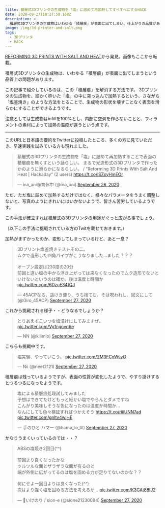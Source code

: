 ```yaml
---
title: 積層式3Dプリンタの生成物を「塩」に詰めて再加熱してすべすべにするHACK
date: 2020-09-27T10:27:50.168Z
description: >-
  積層式3Dプリンタの生成物はいわゆる「積層痕」が表面に出てしまい、仕上がりの品質があまりよくありません。この問題を解消するために「塩」を使う方法があるようです。
image: /img/3d-printer-and-salt.png
tags:
  - 3Dプリンタ
  - HACK
---
```

[REFORMING 3D PRINTS WITH SALT AND HEAT](https://hackaday.com/2020/09/23/reforming-3d-prints-with-salt-and-heat/)から発見。画像もここから転載。

積層式3Dプリンタの生成物は、いわゆる「積層痕」が表面に出てしまうという品質上の問題があります。

この記事で紹介しているのは、この「積層痕」を解消する方法です。
3Dプリンタの生成物を、細かく砕いた「塩」の中に突っ込んで加熱するという、さながら「塩釜焼き」のような方法をとることで、生成物の形状を壊すことなく表面を滑らかにすることができるようです。

注意としては生成物はinfillを100%とし、内部に空洞を作らないことと、フィラメントの素材によって加熱の温度が違うという点です。

---
このURLと日本語の要約をTwitterに投稿したところ、多くの方に見ていただき、早速実践を試みている方も現れました。

<blockquote class="twitter-tweet"><p lang="ja" dir="ltr">積層式の3Dプリンタの生成物を「塩」に詰めて再加熱することで表面の積層痕を無くすという話らしい。 まるで光造形式の3Dプリンタで作ったかのように滑らかになるらしい。 / “Reforming 3D Prints With Salt And Heat | Hackaday” (2 users) <a href="https://t.co/lSZxyHmEOr">https://t.co/lSZxyHmEOr</a></p>&mdash; ina_ani@育休中 (@ina_ani) <a href="https://twitter.com/ina_ani/status/1309651680607178752?ref_src=twsrc%5Etfw">September 26, 2020</a></blockquote> <script async src="https://platform.twitter.com/widgets.js" charset="utf-8"></script>

ただ、ただ塩に詰めて加熱するだけではなく、様々なパラメータをうまく調整しないと、写真のようにきれいにはいかないようで、皆さん苦労しているようです。

この手法が確立すれば積層式の3Dプリンタの用途がぐっと広がる事でしょう。


（以下この手法に挑戦されている方のTwitを載せておきます。）

加熱がまずかったのか、変形してしまっているけど、あと一息？

<blockquote class="twitter-tweet"><p lang="ja" dir="ltr">3Dプリント塩釜焼きテストその二。<br>ムクで造形した四角パイプがこうなりました…ました？？？<br><br>オーブン設定は230度の20分<br>前回と違い塩の中から浮き上がっては来なくなったのでムク造形でないといけないというのは確か。後は温度と時間か <a href="https://t.co/6DzuE34tQJ">pic.twitter.com/6DzuE34tQJ</a></p>&mdash; 45ACPなる、遥けき便り、うち捨てむ、そは呪われし、回文にして (@Giro_45ACP) <a href="https://twitter.com/Giro_45ACP/status/1310143345096761344?ref_src=twsrc%5Etfw">September 27, 2020</a></blockquote> <script async src="https://platform.twitter.com/widgets.js" charset="utf-8"></script>

これから挑戦される様子・・どうなるでしょうか？

<blockquote class="twitter-tweet"><p lang="ja" dir="ltr">とりあえずこいつを塩漬けにしてみますぜ。 <a href="https://t.co/Vg1ngnvn6e">pic.twitter.com/Vg1ngnvn6e</a></p>&mdash; NN (@kiiimlo) <a href="https://twitter.com/kiiimlo/status/1310126242708951040?ref_src=twsrc%5Etfw">September 27, 2020</a></blockquote> <script async src="https://platform.twitter.com/widgets.js" charset="utf-8"></script>

こちらも挑戦中です。

<blockquote class="twitter-tweet"><p lang="ja" dir="ltr">塩実験、やっていこう。 <a href="https://t.co/2M3FCoWsyO">pic.twitter.com/2M3FCoWsyO</a></p>&mdash; Nii (@neet2121) <a href="https://twitter.com/neet2121/status/1310139085172797443?ref_src=twsrc%5Etfw">September 27, 2020</a></blockquote> <script async src="https://platform.twitter.com/widgets.js" charset="utf-8"></script>

積層痕は残っているようですが、表面の性質が変化したようで、やすり掛けするとつるつるになったようです。

<blockquote class="twitter-tweet"><p lang="ja" dir="ltr">塩による積層痕処理試してみました<br>予想はできてたけどもっと細かい塩でやらんとダメですね<br>こんがり美味しそうな色になったのは温度か時間か...<br>なんにしても色々検証すればつかえそう <a href="https://t.co/riiiUNN7ad">https://t.co/riiiUNN7ad</a> <a href="https://t.co/gnltv4wjHE">pic.twitter.com/gnltv4wjHE</a></p>&mdash; 手のひと ハマー (@hama_lo_0l) <a href="https://twitter.com/hama_lo_0l/status/1310083062282121221?ref_src=twsrc%5Etfw">September 27, 2020</a></blockquote> <script async src="https://platform.twitter.com/widgets.js" charset="utf-8"></script>

かなりうまくいっているのでは・・？

<blockquote class="twitter-tweet"><p lang="ja" dir="ltr">ABSの塩焼き2回目(^^)<br><br>前回より良くなったかな<br>ツルツルな面とザラザラな面が有るのと<br>端が外側に広がってるのは塩を固める力が足りてないのかな？？<br><br>何にせよ一回目よりは良くなった(^^)<br>次はより強く塩を固める方法を考えるか… <a href="https://t.co/K3GAt88IJ2">pic.twitter.com/K3GAt88IJ2</a></p>&mdash; 🦮いけのり / sion-e (@sione21230094) <a href="https://twitter.com/sione21230094/status/1310138706322366464?ref_src=twsrc%5Etfw">September 27, 2020</a></blockquote> <script async src="https://platform.twitter.com/widgets.js" charset="utf-8"></script>
